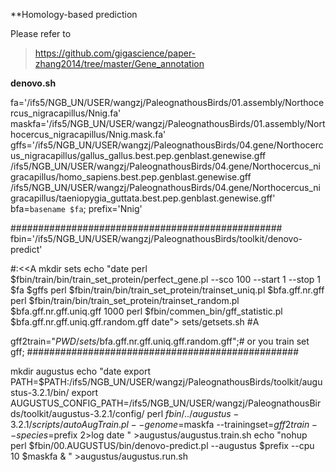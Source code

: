 **Homology-based prediction

Please refer to 

 >https://github.com/gigascience/paper-zhang2014/tree/master/Gene_annotation





**denovo.sh**

fa='/ifs5/NGB_UN/USER/wangzj/PaleognathousBirds/01.assembly/Northocercus_nigracapillus/Nnig.fa'
maskfa='/ifs5/NGB_UN/USER/wangzj/PaleognathousBirds/01.assembly/Northocercus_nigracapillus/Nnig.mask.fa'
gffs='/ifs5/NGB_UN/USER/wangzj/PaleognathousBirds/04.gene/Northocercus_nigracapillus/gallus_gallus.best.pep.genblast.genewise.gff /ifs5/NGB_UN/USER/wangzj/PaleognathousBirds/04.gene/Northocercus_nigracapillus/homo_sapiens.best.pep.genblast.genewise.gff /ifs5/NGB_UN/USER/wangzj/PaleognathousBirds/04.gene/Northocercus_nigracapillus/taeniopygia_guttata.best.pep.genblast.genewise.gff'
bfa=`basename $fa`;
prefix='Nnig'

#################################################
fbin='/ifs5/NGB_UN/USER/wangzj/PaleognathousBirds/toolkit/denovo-predict'

#:<<A
mkdir sets
 echo "date
 perl $fbin/train/bin/train_set_protein/perfect_gene.pl  --sco 100  --start 1  --stop 1 $fa $gffs
 perl $fbin/train/bin/train_set_protein/trainset_uniq.pl $bfa.gff.nr.gff
 perl $fbin/train/bin/train_set_protein/trainset_random.pl $bfa.gff.nr.gff.uniq.gff 1000
 perl $fbin/commen_bin/gff_statistic.pl $bfa.gff.nr.gff.uniq.gff.random.gff
 date"> sets/getsets.sh
#A

gff2train="$PWD/sets/$bfa.gff.nr.gff.uniq.gff.random.gff";# or you train set gff;
#################################################

mkdir augustus
echo "date
export PATH=$PATH:/ifs5/NGB_UN/USER/wangzj/PaleognathousBirds/toolkit/augustus-3.2.1/bin/
export AUGUSTUS_CONFIG_PATH=/ifs5/NGB_UN/USER/wangzj/PaleognathousBirds/toolkit/augustus-3.2.1/config/
perl $fbin/../augustus-3.2.1/scripts/autoAugTrain.pl --genome=$maskfa --trainingset=$gff2train  --species=$prefix  2>log
date " >augustus/augustus.train.sh
echo "nohup perl  $fbin/00.AUGUSTUS/bin/denovo-predict.pl --augustus $prefix  --cpu 10 $maskfa & " >augustus/augustus.run.sh

